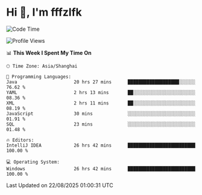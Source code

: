 # Hi 👋, I'm fffzlfk

<!--START_SECTION:waka-->
![Code Time](http://img.shields.io/badge/Code%20Time-1%2C342%20hrs%2036%20mins-blue)

![Profile Views](http://img.shields.io/badge/Profile%20Views-0-blue)

📊 **This Week I Spent My Time On** 

```text
🕑︎ Time Zone: Asia/Shanghai

💬 Programming Languages: 
Java                     20 hrs 27 mins      ███████████████████░░░░░░   76.62 % 
YAML                     2 hrs 13 mins       ██░░░░░░░░░░░░░░░░░░░░░░░   08.36 % 
XML                      2 hrs 11 mins       ██░░░░░░░░░░░░░░░░░░░░░░░   08.19 % 
JavaScript               30 mins             ░░░░░░░░░░░░░░░░░░░░░░░░░   01.91 % 
SQL                      23 mins             ░░░░░░░░░░░░░░░░░░░░░░░░░   01.48 % 

🔥 Editors: 
IntelliJ IDEA            26 hrs 42 mins      █████████████████████████   100.00 % 

💻 Operating System: 
Windows                  26 hrs 42 mins      █████████████████████████   100.00 % 
```


 Last Updated on 22/08/2025 01:00:31 UTC
<!--END_SECTION:waka-->
